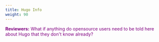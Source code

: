 ```yaml
---
title: Hugo Info
weight: 90
---
```

<span style="color:purple">**Reviewers:** What if anything do opensource users need to be told here about Hugo that they don't know already?</span>